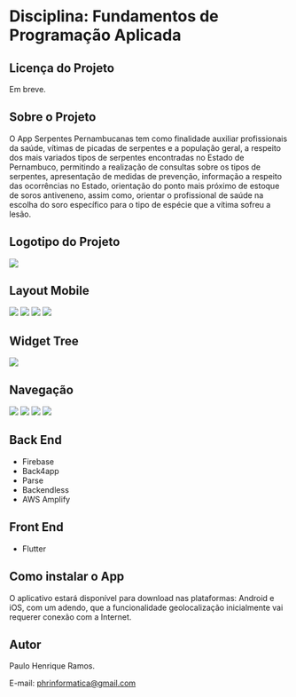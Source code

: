 # Disciplina: Fundamentos de Programação Aplicada
## Licença do Projeto
Em breve.

## Sobre o Projeto
O App Serpentes Pernambucanas tem como finalidade auxiliar profissionais da saúde, vítimas de picadas de serpentes e a população geral, a respeito dos mais variados tipos de serpentes encontradas no Estado de Pernambuco, permitindo a realização de consultas sobre os tipos de serpentes, apresentação de medidas de prevenção, informação a respeito das ocorrências no Estado, orientação do ponto mais próximo de estoque de soros antiveneno, assim como, orientar o profissional de saúde na escolha do soro específico para o tipo de espécie que a vítima sofreu a lesão.

## Logotipo do Projeto
<img src="./Projeto Serpentes PE.png">

## Layout Mobile
<img src="./tela01.png"> <img src="./tela02.png"> <img src="./tela03.png"> <img src="./tela04.png"> 

## Widget Tree
<img src="./Widget Tree.jpg">

## Navegação
<img src="./01.jpg"> <img src="./02.jpg"> <img src="./03.jpg"> <img src="./04.jpg">

## Back End
- Firebase
- Back4app
- Parse
- Backendless
- AWS Amplify

## Front End
- Flutter

## Como instalar o App
O aplicativo estará disponível para download nas plataformas: Android e iOS, com um adendo, que a funcionalidade geolocalização inicialmente vai requerer conexão com a Internet.

## Autor
Paulo Henrique Ramos.

E-mail: phrinformatica@gmail.com
